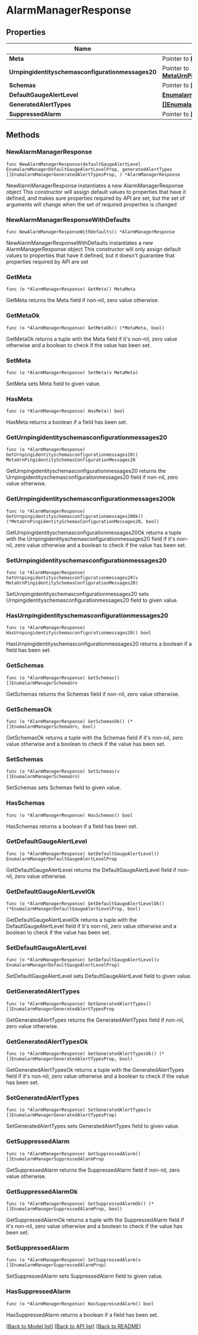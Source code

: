 # AlarmManagerResponse

## Properties

Name | Type | Description | Notes
------------ | ------------- | ------------- | -------------
**Meta** | Pointer to [**MetaMeta**](MetaMeta.md) |  | [optional] 
**Urnpingidentityschemasconfigurationmessages20** | Pointer to [**MetaUrnPingidentitySchemasConfigurationMessages20**](MetaUrnPingidentitySchemasConfigurationMessages20.md) |  | [optional] 
**Schemas** | Pointer to [**[]EnumalarmManagerSchemaUrn**](EnumalarmManagerSchemaUrn.md) |  | [optional] 
**DefaultGaugeAlertLevel** | [**EnumalarmManagerDefaultGaugeAlertLevelProp**](EnumalarmManagerDefaultGaugeAlertLevelProp.md) |  | 
**GeneratedAlertTypes** | [**[]EnumalarmManagerGeneratedAlertTypesProp**](EnumalarmManagerGeneratedAlertTypesProp.md) |  | 
**SuppressedAlarm** | Pointer to [**[]EnumalarmManagerSuppressedAlarmProp**](EnumalarmManagerSuppressedAlarmProp.md) |  | [optional] 

## Methods

### NewAlarmManagerResponse

`func NewAlarmManagerResponse(defaultGaugeAlertLevel EnumalarmManagerDefaultGaugeAlertLevelProp, generatedAlertTypes []EnumalarmManagerGeneratedAlertTypesProp, ) *AlarmManagerResponse`

NewAlarmManagerResponse instantiates a new AlarmManagerResponse object
This constructor will assign default values to properties that have it defined,
and makes sure properties required by API are set, but the set of arguments
will change when the set of required properties is changed

### NewAlarmManagerResponseWithDefaults

`func NewAlarmManagerResponseWithDefaults() *AlarmManagerResponse`

NewAlarmManagerResponseWithDefaults instantiates a new AlarmManagerResponse object
This constructor will only assign default values to properties that have it defined,
but it doesn't guarantee that properties required by API are set

### GetMeta

`func (o *AlarmManagerResponse) GetMeta() MetaMeta`

GetMeta returns the Meta field if non-nil, zero value otherwise.

### GetMetaOk

`func (o *AlarmManagerResponse) GetMetaOk() (*MetaMeta, bool)`

GetMetaOk returns a tuple with the Meta field if it's non-nil, zero value otherwise
and a boolean to check if the value has been set.

### SetMeta

`func (o *AlarmManagerResponse) SetMeta(v MetaMeta)`

SetMeta sets Meta field to given value.

### HasMeta

`func (o *AlarmManagerResponse) HasMeta() bool`

HasMeta returns a boolean if a field has been set.

### GetUrnpingidentityschemasconfigurationmessages20

`func (o *AlarmManagerResponse) GetUrnpingidentityschemasconfigurationmessages20() MetaUrnPingidentitySchemasConfigurationMessages20`

GetUrnpingidentityschemasconfigurationmessages20 returns the Urnpingidentityschemasconfigurationmessages20 field if non-nil, zero value otherwise.

### GetUrnpingidentityschemasconfigurationmessages20Ok

`func (o *AlarmManagerResponse) GetUrnpingidentityschemasconfigurationmessages20Ok() (*MetaUrnPingidentitySchemasConfigurationMessages20, bool)`

GetUrnpingidentityschemasconfigurationmessages20Ok returns a tuple with the Urnpingidentityschemasconfigurationmessages20 field if it's non-nil, zero value otherwise
and a boolean to check if the value has been set.

### SetUrnpingidentityschemasconfigurationmessages20

`func (o *AlarmManagerResponse) SetUrnpingidentityschemasconfigurationmessages20(v MetaUrnPingidentitySchemasConfigurationMessages20)`

SetUrnpingidentityschemasconfigurationmessages20 sets Urnpingidentityschemasconfigurationmessages20 field to given value.

### HasUrnpingidentityschemasconfigurationmessages20

`func (o *AlarmManagerResponse) HasUrnpingidentityschemasconfigurationmessages20() bool`

HasUrnpingidentityschemasconfigurationmessages20 returns a boolean if a field has been set.

### GetSchemas

`func (o *AlarmManagerResponse) GetSchemas() []EnumalarmManagerSchemaUrn`

GetSchemas returns the Schemas field if non-nil, zero value otherwise.

### GetSchemasOk

`func (o *AlarmManagerResponse) GetSchemasOk() (*[]EnumalarmManagerSchemaUrn, bool)`

GetSchemasOk returns a tuple with the Schemas field if it's non-nil, zero value otherwise
and a boolean to check if the value has been set.

### SetSchemas

`func (o *AlarmManagerResponse) SetSchemas(v []EnumalarmManagerSchemaUrn)`

SetSchemas sets Schemas field to given value.

### HasSchemas

`func (o *AlarmManagerResponse) HasSchemas() bool`

HasSchemas returns a boolean if a field has been set.

### GetDefaultGaugeAlertLevel

`func (o *AlarmManagerResponse) GetDefaultGaugeAlertLevel() EnumalarmManagerDefaultGaugeAlertLevelProp`

GetDefaultGaugeAlertLevel returns the DefaultGaugeAlertLevel field if non-nil, zero value otherwise.

### GetDefaultGaugeAlertLevelOk

`func (o *AlarmManagerResponse) GetDefaultGaugeAlertLevelOk() (*EnumalarmManagerDefaultGaugeAlertLevelProp, bool)`

GetDefaultGaugeAlertLevelOk returns a tuple with the DefaultGaugeAlertLevel field if it's non-nil, zero value otherwise
and a boolean to check if the value has been set.

### SetDefaultGaugeAlertLevel

`func (o *AlarmManagerResponse) SetDefaultGaugeAlertLevel(v EnumalarmManagerDefaultGaugeAlertLevelProp)`

SetDefaultGaugeAlertLevel sets DefaultGaugeAlertLevel field to given value.


### GetGeneratedAlertTypes

`func (o *AlarmManagerResponse) GetGeneratedAlertTypes() []EnumalarmManagerGeneratedAlertTypesProp`

GetGeneratedAlertTypes returns the GeneratedAlertTypes field if non-nil, zero value otherwise.

### GetGeneratedAlertTypesOk

`func (o *AlarmManagerResponse) GetGeneratedAlertTypesOk() (*[]EnumalarmManagerGeneratedAlertTypesProp, bool)`

GetGeneratedAlertTypesOk returns a tuple with the GeneratedAlertTypes field if it's non-nil, zero value otherwise
and a boolean to check if the value has been set.

### SetGeneratedAlertTypes

`func (o *AlarmManagerResponse) SetGeneratedAlertTypes(v []EnumalarmManagerGeneratedAlertTypesProp)`

SetGeneratedAlertTypes sets GeneratedAlertTypes field to given value.


### GetSuppressedAlarm

`func (o *AlarmManagerResponse) GetSuppressedAlarm() []EnumalarmManagerSuppressedAlarmProp`

GetSuppressedAlarm returns the SuppressedAlarm field if non-nil, zero value otherwise.

### GetSuppressedAlarmOk

`func (o *AlarmManagerResponse) GetSuppressedAlarmOk() (*[]EnumalarmManagerSuppressedAlarmProp, bool)`

GetSuppressedAlarmOk returns a tuple with the SuppressedAlarm field if it's non-nil, zero value otherwise
and a boolean to check if the value has been set.

### SetSuppressedAlarm

`func (o *AlarmManagerResponse) SetSuppressedAlarm(v []EnumalarmManagerSuppressedAlarmProp)`

SetSuppressedAlarm sets SuppressedAlarm field to given value.

### HasSuppressedAlarm

`func (o *AlarmManagerResponse) HasSuppressedAlarm() bool`

HasSuppressedAlarm returns a boolean if a field has been set.


[[Back to Model list]](../README.md#documentation-for-models) [[Back to API list]](../README.md#documentation-for-api-endpoints) [[Back to README]](../README.md)


